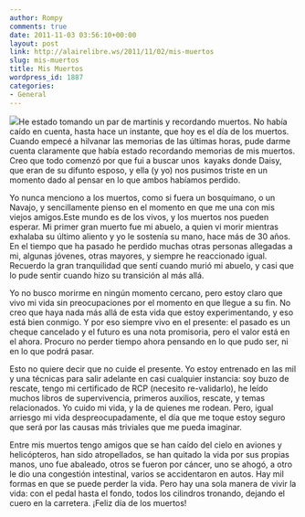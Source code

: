 ```yaml
---
author: Rompy
comments: true
date: 2011-11-03 03:56:10+00:00
layout: post
link: http://alairelibre.ws/2011/11/02/mis-muertos
slug: mis-muertos
title: Mis Muertos
wordpress_id: 1887
categories:
- General
---
```


[![](http://alairelibre.ws/wp-content/uploads/2011/11/FB-GDBERB__62596_zoom.jpg)](http://alairelibre.ws/wp-content/uploads/2011/11/FB-GDBERB__62596_zoom.jpg)He estado tomando un par de martinis y recordando muertos. No había caído en cuenta, hasta hace un instante, que hoy es el día de los muertos. Cuando empecé a hilvanar las memorias de las últimas horas, pude darme cuenta claramente que había estado recordando memorias de mis muertos. Creo que todo comenzó por que fui a buscar unos  kayaks donde Daisy, que eran de su difunto esposo, y ella (y yo) nos pusimos triste en un momento dado al pensar en lo que ambos habíamos perdido.

Yo nunca menciono a los muertos, como si fuera un bosquímano, o un Navajo, y sencillamente pienso en el momento en que me una con mis viejos amigos.Este mundo es de los vivos, y los muertos nos pueden esperar. Mi primer gran muerto fue mi abuelo, a quien vi morir mientras exhalaba su último aliento y yo le sostenía su mano, hace más de 30 años. En el tiempo que ha pasado he perdido muchas otras personas allegadas a mi, algunas jóvenes, otras mayores, y siempre he reaccionado igual. Recuerdo la gran tranquilidad que sentí cuando murió mi abuelo, y casi que lo pude sentir cuando hizo su transición al más allá.

Yo no busco morirme en ningún momento cercano, pero estoy claro que vivo mi vida sin preocupaciones por el momento en que llegue a su fin. No creo que haya nada más allá de esta vida que estoy experimentando, y eso está bien conmigo. Y por eso siempre vivo en el presente: el pasado es un cheque cancelado y el futuro es una nota promisoria, pero el valor está en el ahora. Procuro no perder tiempo ahora pensando en lo que pudo ser, ni en lo que podrá pasar.

Esto no quiere decir que no cuide el presente. Yo estoy entrenado en las mil y una técnicas para salir adelante en casi cualquier instancia: soy buzo de rescate, tengo mi certificado de RCP (necesito re-validarlo), he leído muchos libros de supervivencia, primeros auxilios, rescate, y temas relacionados. Yo cuido mi vida, y la de quienes me rodean. Pero, igual arriesgo mi vida despreocupadamente, el día que me toque estoy seguro que será por las causas más triviales que me pueda imaginar.

Entre mis muertos tengo amigos que se han caído del cielo en aviones y helicópteros, han sido atropellados, se han quitado la vida por sus propias manos, uno fue abaleado, otros se fueron por cáncer, uno se ahogó, a otro le dio una congestión intestinal, varios se accidentaron en autos. Hay mil formas en que se puede perder la vida. Pero hay una sola manera de vivir la vida: con el pedal hasta el fondo, todos los cilindros tronando, dejando el cuero en la carretera. ¡Feliz día de los muertos!
